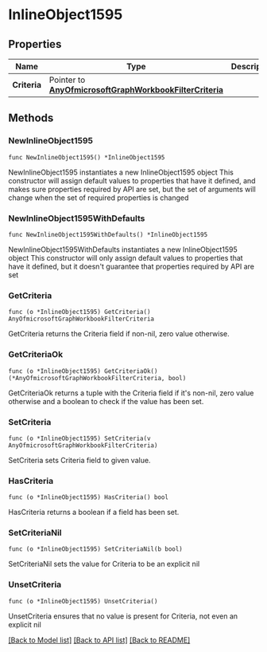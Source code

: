 # InlineObject1595

## Properties

Name | Type | Description | Notes
------------ | ------------- | ------------- | -------------
**Criteria** | Pointer to [**AnyOfmicrosoftGraphWorkbookFilterCriteria**](anyOf&lt;microsoft.graph.workbookFilterCriteria&gt;.md) |  | [optional] 

## Methods

### NewInlineObject1595

`func NewInlineObject1595() *InlineObject1595`

NewInlineObject1595 instantiates a new InlineObject1595 object
This constructor will assign default values to properties that have it defined,
and makes sure properties required by API are set, but the set of arguments
will change when the set of required properties is changed

### NewInlineObject1595WithDefaults

`func NewInlineObject1595WithDefaults() *InlineObject1595`

NewInlineObject1595WithDefaults instantiates a new InlineObject1595 object
This constructor will only assign default values to properties that have it defined,
but it doesn't guarantee that properties required by API are set

### GetCriteria

`func (o *InlineObject1595) GetCriteria() AnyOfmicrosoftGraphWorkbookFilterCriteria`

GetCriteria returns the Criteria field if non-nil, zero value otherwise.

### GetCriteriaOk

`func (o *InlineObject1595) GetCriteriaOk() (*AnyOfmicrosoftGraphWorkbookFilterCriteria, bool)`

GetCriteriaOk returns a tuple with the Criteria field if it's non-nil, zero value otherwise
and a boolean to check if the value has been set.

### SetCriteria

`func (o *InlineObject1595) SetCriteria(v AnyOfmicrosoftGraphWorkbookFilterCriteria)`

SetCriteria sets Criteria field to given value.

### HasCriteria

`func (o *InlineObject1595) HasCriteria() bool`

HasCriteria returns a boolean if a field has been set.

### SetCriteriaNil

`func (o *InlineObject1595) SetCriteriaNil(b bool)`

 SetCriteriaNil sets the value for Criteria to be an explicit nil

### UnsetCriteria
`func (o *InlineObject1595) UnsetCriteria()`

UnsetCriteria ensures that no value is present for Criteria, not even an explicit nil

[[Back to Model list]](../README.md#documentation-for-models) [[Back to API list]](../README.md#documentation-for-api-endpoints) [[Back to README]](../README.md)


